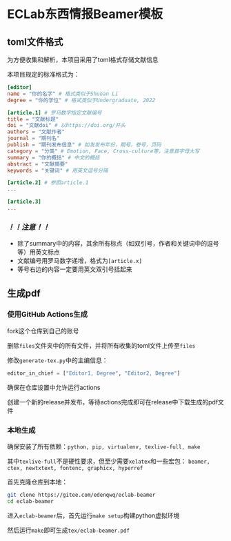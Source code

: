 # ECLab东西情报Beamer模板

## toml文件格式

为方便收集和解析，本项目采用了toml格式存储文献信息

本项目规定的标准格式为：

```toml
[editor]
name = "你的名字" # 格式类似于Shuoan Li
degree = "你的学位" # 格式类似于Undergraduate, 2022

[article.1] # 罗马数字指定文献编号
title = "文献标题"
doi = "文献doi" # 以https://doi.org/开头
authors = "文献作者"
journal = "期刊名"
publish = "期刊发布信息" # 如发发布年份，期号，卷号，页码
category = "分类" # Emotion, Face, Cross-culture等，注意首字母大写
summary = "你的概括" # 中文的概括
abstract = "文献摘要"
keywords = "关键词" # 用英文逗号分隔

[article.2] # 参照article.1
...

[article.3]
...
```

### *！！注意！！*

- 除了summary中的内容，其余所有标点（如双引号，作者和关键词中的逗号等）用英文标点
- 文献编号用罗马数字递增，格式为`[article.x]`
- 等号右边的内容一定要用英文双引号括起来

## 生成pdf

### 使用GitHub Actions生成

fork这个仓库到自己的账号

删除`files`文件夹中的所有文件，并将所有收集的toml文件上传至`files`

修改`generate-tex.py`中的主编信息：

```python
editor_in_chief = ["Editor1, Degree", "Editor2, Degree"]
```

确保在仓库设置中允许运行actions

创建一个新的release并发布，等待actions完成即可在release中下载生成的pdf文件

### 本地生成

确保安装了所有依赖：`python, pip, virtualenv, texlive-full, make`

其中`texlive-full`不是硬性要求，但至少需要`xelatex`和一些宏包：
`beamer, ctex, newtxtext, fontenc, graphicx, hyperref`

首先克隆仓库到本地：

```bash
git clone https://gitee.com/edenqwq/eclab-beamer
cd eclab-beamer
```

进入`eclab-beamer`后，首先运行`make setup`构建python虚拟环境

然后运行`make`即可生成`tex/eclab-beamer.pdf`
